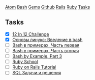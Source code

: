 [Atom](/atom.md) [Bash](bash.md) [Gems](/gems.md) [Github](/github.md) [Rails](rails.md) [Ruby](ruby.md) [Tasks](tasks.md)

## Tasks


- [x] [12 In 12 Challenge](https://mackenziechild.me/12-in-12/)
- [x] [Основы линукс: Введение в bash](http://linuxgeeks.ru/bash-intro.htm)
- [ ] [Bash в примерах. Часть первая](http://linuxgeeks.ru/bash-1.htm)
- [ ] [Bash в примерах. Часть вторая](http://linuxgeeks.ru/bash-2.htm)
- [ ] [Bash by Example, Part 3](http://www.funtoo.org/Bash_by_Example,_Part_3)
- [ ] [Ruby School](http://rubyschool.us/)
- [ ] [Ruby on Rails Tutorial](http://railstutorial.ru/chapters/4_0/beginning)
- [ ] [SQL Задачи и решения](http://sql-tutorial.ru/)